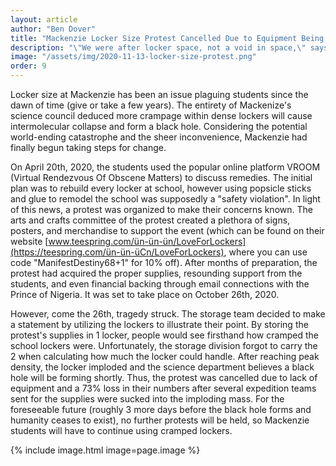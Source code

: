 ```yaml
---
layout: article
author: "Ben Dover"
title: "Mackenzie Locker Size Protest Cancelled Due to Equipment Being Stuck in Lockers"
description: "\"We were after locker space, not a void in space,\" says protest leader, Chirag Gupta"
image: "/assets/img/2020-11-13-locker-size-protest.png"
order: 9
---
```


Locker size at Mackenzie has been an issue plaguing students since the dawn of time (give or take a few years). The entirety of Mackenize's science council deduced more crampage within dense lockers will cause intermolecular collapse and form a black hole. Considering the potential world-ending catastrophe and the sheer inconvenience, Mackenzie had finally begun taking steps for change.

On April 20th, 2020, the students used the popular online platform VROOM (Virtual Rendezvous Of Obscene Matters) to discuss remedies. The initial plan was to rebuild every locker at school, however using popsicle sticks and glue to remodel the school was supposedly a "safety violation". In light of this news, a protest was organized to make their concerns known. The arts and crafts committee of the protest created a plethora of signs, posters, and merchandise to support the event (which can be found on their website [www.teespring.com/ün-ün-ün/LoveForLockers](https://teespring.com/ün-ün-üCn/LoveForLockers), where you can use code "ManifestDestiny68+1" for 10% off). After months of preparation, the protest had acquired the proper supplies, resounding support from the students, and even financial backing through email connections with the Prince of Nigeria. It was set to take place on October 26th, 2020.

However, come the 26th, tragedy struck. The storage team decided to make a statement by utilizing the lockers to illustrate their point. By storing the protest's supplies in 1 locker, people would see firsthand how cramped the school lockers were. Unfortunately, the storage division forgot to carry the 2 when calculating how much the locker could handle. After reaching peak density, the locker imploded and the science department believes a black hole will be forming shortly. Thus, the protest was cancelled due to lack of equipment and a 73% loss in their numbers after several expedition teams sent for the supplies were sucked into the imploding mass. For the foreseeable future (roughly 3 more days before the black hole forms and humanity ceases to exist), no further protests will be held, so Mackenzie students will have to continue using cramped lockers.

{% include image.html image=page.image %}
